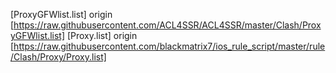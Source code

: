 [ProxyGFWlist.list] origin [https://raw.githubusercontent.com/ACL4SSR/ACL4SSR/master/Clash/ProxyGFWlist.list]
[Proxy.list] origin [https://raw.githubusercontent.com/blackmatrix7/ios_rule_script/master/rule/Clash/Proxy/Proxy.list]
